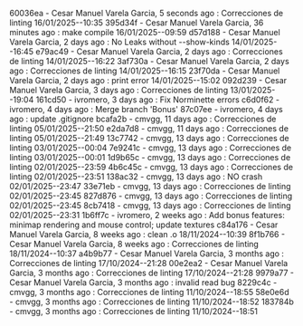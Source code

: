 60036ea - Cesar Manuel Varela Garcia, 5 seconds ago : Correcciones de linting 16/01/2025--10:35
395d34f - Cesar Manuel Varela Garcia, 36 minutes ago : make compile 16/01/2025--09:59
d57d188 - Cesar Manuel Varela Garcia, 2 days ago : No Leaks without --show-kinds 14/01/2025--16:45
e79ac49 - Cesar Manuel Varela Garcia, 2 days ago : Correcciones de linting 14/01/2025--16:22
3af730a - Cesar Manuel Varela Garcia, 2 days ago : Correcciones de linting 14/01/2025--16:15
23f70da - Cesar Manuel Varela Garcia, 2 days ago : print error 14/01/2025--15:02
092d239 - Cesar Manuel Varela Garcia, 3 days ago : Correcciones de linting 13/01/2025--19:04
161cd50 - ivromero, 3 days ago : Fix Norminette errors
c6d0f62 - ivromero, 4 days ago : Merge branch 'Bonus'
87c07ee - ivromero, 4 days ago : update .gitignore
bcafa2b - cmvgg, 11 days ago : Correcciones de linting 05/01/2025--21:50
e2da7d8 - cmvgg, 11 days ago : Correcciones de linting 05/01/2025--21:49
13c7742 - cmvgg, 13 days ago : Correcciones de linting 03/01/2025--00:04
7e9241c - cmvgg, 13 days ago : Correcciones de linting 03/01/2025--00:01
1d9b65c - cmvgg, 13 days ago : Correcciones de linting 02/01/2025--23:59
4b6c45c - cmvgg, 13 days ago : Correcciones de linting 02/01/2025--23:51
138ac32 - cmvgg, 13 days ago : NO crash 02/01/2025--23:47
33e71eb - cmvgg, 13 days ago : Correcciones de linting 02/01/2025--23:45
827d876 - cmvgg, 13 days ago : Correcciones de linting 02/01/2025--23:45
8cb7418 - cmvgg, 13 days ago : Correcciones de linting 02/01/2025--23:31
1b6ff7c - ivromero, 2 weeks ago : Add bonus features: minimap rendering and mouse control; update textures
c84a176 - Cesar Manuel Varela Garcia, 8 weeks ago : clean .o 18/11/2024--10:39
8f1b766 - Cesar Manuel Varela Garcia, 8 weeks ago : Correcciones de linting 18/11/2024--10:37
a4b9b77 - Cesar Manuel Varela Garcia, 3 months ago : Correcciones de linting 17/10/2024--21:28
00e2ea2 - Cesar Manuel Varela Garcia, 3 months ago : Correcciones de linting 17/10/2024--21:28
9979a77 - Cesar Manuel Varela Garcia, 3 months ago : invalid read bug
8229c4c - cmvgg, 3 months ago : Correcciones de linting 11/10/2024--18:55
58e0e6d - cmvgg, 3 months ago : Correcciones de linting 11/10/2024--18:52
183784b - cmvgg, 3 months ago : Correcciones de linting 11/10/2024--18:51